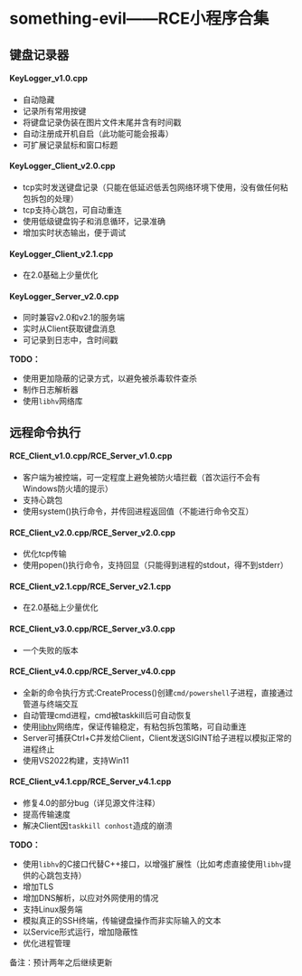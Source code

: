 # something-evil——RCE小程序合集
## 键盘记录器
#### KeyLogger_v1.0.cpp
+ 自动隐藏
+ 记录所有常用按键
+ 将键盘记录伪装在图片文件末尾并含有时间戳
+ 自动注册成开机自启（此功能可能会报毒）
+ 可扩展记录鼠标和窗口标题

#### KeyLogger_Client_v2.0.cpp
+ tcp实时发送键盘记录（只能在低延迟低丢包网络环境下使用，没有做任何粘包拆包的处理）
+ tcp支持心跳包，可自动重连
+ 使用低级键盘钩子和消息循环，记录准确
+ 增加实时状态输出，便于调试

#### KeyLogger_Client_v2.1.cpp
+ 在2.0基础上少量优化

#### KeyLogger_Server_v2.0.cpp
+ 同时兼容v2.0和v2.1的服务端
+ 实时从Client获取键盘消息
+ 可记录到日志中，含时间戳

**TODO：**
+ 使用更加隐蔽的记录方式，以避免被杀毒软件查杀
+ 制作日志解析器
+ 使用```libhv```网络库


## 远程命令执行
#### RCE_Client_v1.0.cpp/RCE_Server_v1.0.cpp
+ 客户端为被控端，可一定程度上避免被防火墙拦截（首次运行不会有Windows防火墙的提示）
+ 支持心跳包
+ 使用system()执行命令，并传回进程返回值（不能进行命令交互）

#### RCE_Client_v2.0.cpp/RCE_Server_v2.0.cpp
+ 优化tcp传输
+ 使用popen()执行命令，支持回显（只能得到进程的stdout，得不到stderr）

#### RCE_Client_v2.1.cpp/RCE_Server_v2.1.cpp
+ 在2.0基础上少量优化

#### RCE_Client_v3.0.cpp/RCE_Server_v3.0.cpp
+ 一个失败的版本

#### RCE_Client_v4.0.cpp/RCE_Server_v4.0.cpp
+ 全新的命令执行方式:CreateProcess()创建```cmd/powershell```子进程，直接通过管道与终端交互
+ 自动管理cmd进程，cmd被taskkill后可自动恢复
+ 使用[libhv](https://github.com/ithewei/libhv)网络库，保证传输稳定，有粘包拆包策略，可自动重连
+ Server可捕获Ctrl+C并发给Client，Client发送SIGINT给子进程以模拟正常的进程终止
+ 使用VS2022构建，支持Win11

#### RCE_Client_v4.1.cpp/RCE_Server_v4.1.cpp
+ 修复4.0的部分bug（详见源文件注释）
+ 提高传输速度
+ 解决Client因```taskkill conhost```造成的崩溃

**TODO：**
+ 使用```libhv```的C接口代替C++接口，以增强扩展性（比如考虑直接使用```libhv```提供的心跳包支持）
+ 增加TLS
+ 增加DNS解析，以应对外网使用的情况
+ 支持Linux服务端
+ 模拟真正的SSH终端，传输键盘操作而非实际输入的文本
+ 以Service形式运行，增加隐蔽性
+ 优化进程管理

备注：预计两年之后继续更新
